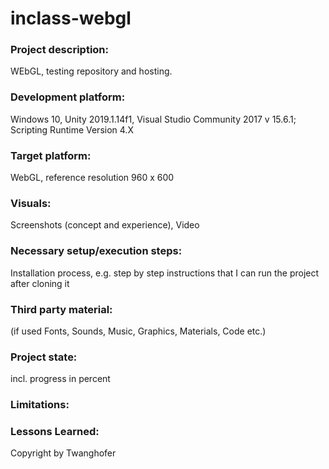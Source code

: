 # inclass-webgl

### Project description: 
WEbGL, testing repository and hosting.

### Development platform: 
Windows 10, Unity 2019.1.14f1, Visual Studio Community 2017 v 15.6.1; Scripting Runtime Version 4.X

### Target platform: 
WebGL, reference resolution 960 x 600 

### Visuals: 
Screenshots (concept and experience), Video

### Necessary setup/execution steps: 
Installation process, e.g. step by step instructions that I can run the project after cloning it

### Third party material: 
(if used Fonts, Sounds, Music, Graphics, Materials, Code etc.)

### Project state: 
incl. progress in percent

### Limitations: 

### Lessons Learned: 

Copyright by Twanghofer
